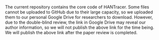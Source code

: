 The current repository contains the core code of HANTracer. Some files cannot be uploaded to GitHub due to their large capacity, so we uploaded them to our personal Google Drive for researchers to download. However, due to the double-blind review, the link in Google Drive may reveal our author information, so we will not publish the above link for the time being. We will publish the above link after the paper review is completed.
